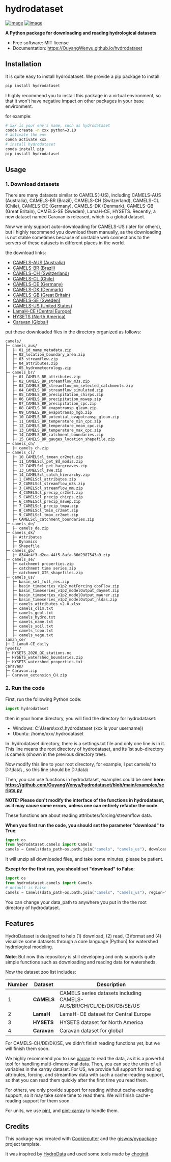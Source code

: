 <!--
 * @Author: Wenyu Ouyang
 * @Date: 2021-12-05 22:13:21
 * @LastEditTime: 2024-09-12 14:37:18
 * @LastEditors: Wenyu Ouyang
 * @Description: README for hydrodataset
 * @FilePath: \hydrodataset\README.md
 * Copyright (c) 2021-2022 Wenyu Ouyang. All rights reserved.
-->
# hydrodataset


[![image](https://img.shields.io/pypi/v/hydrodataset.svg)](https://pypi.python.org/pypi/hydrodataset)
[![image](https://img.shields.io/conda/vn/conda-forge/hydrodataset.svg)](https://anaconda.org/conda-forge/hydrodataset)


**A Python package for downloading and reading hydrological datasets**

-   Free software: MIT license
-   Documentation: https://OuyangWenyu.github.io/hydrodataset

## Installation

It is quite easy to install hydrodataset. We provide a pip package to install:

```Bash
pip install hydrodataset
```

I highly recommend you to install this package in a virtual environment, so that it won't have negative impact on other packages in your base environment.

for example:

```Bash
# xxx is your env's name, such as hydrodataset
conda create -n xxx python=3.10
# activate the env
conda activate xxx
# install hydrodataset
conda install pip
pip install hydrodataset
```

## Usage

### 1. Download datasets

There are many datasets similar to CAMELS(-US), including CAMELS-AUS (Australia), CAMELS-BR (Brazil), CAMELS-CH (Switzerland), CAMELS-CL (Chile), CAMELS-DE (Germany), CAMELS-DK (Denmark), CAMELS-GB (Great Britain), CAMELS-SE (Sweden), LamaH-CE, HYSETS. Recently, a new dataset named Caravan is released, which is a global dataset.

Now we only support auto-downloading for CAMELS-US (later for others), but I highly recommend you download them manually, as the downloading is not stable sometimes because of unstable web connections to the servers of these datasets in different places in the world.

the download links:

- [CAMELS-AUS (Australia)](https://doi.pangaea.de/10.1594/PANGAEA.921850)
- [CAMELS-BR (Brazil)](https://zenodo.org/record/3964745#.YNsjKOgzbIU)
- [CAMELS-CH (Switzerland)](https://zenodo.org/records/10354485)
- [CAMELS-CL (Chile)](https://doi.pangaea.de/10.1594/PANGAEA.894885)
- [CAMELS-DE (Germany)](https://zenodo.org/records/12733968)
- [CAMELS-DK (Denmark)](https://doi.org/10.22008/FK2/AZXSYP)
- [CAMELS-GB (Great Britain)](https://doi.org/10.5285/8344e4f3-d2ea-44f5-8afa-86d2987543a9)
- [CAMELS-SE (Sweden)](https://snd.se/sv/catalogue/dataset/2023-173/1)
- [CAMELS-US (United States)](https://gdex.ucar.edu/dataset/camels.html)
- [LamaH-CE (Central Europe)](https://doi.org/10.5281/zenodo.4525244)
- [HYSETS (North America)](https://osf.io/rpc3w/#!)
- [Caravan (Global)](https://zenodo.org/record/7944025)

put these downloaded files in the directory organized as follows:

```dir
camels/
├─ camels_aus/
│  ├─ 01_id_name_metadata.zip
│  ├─ 02_location_boundary_area.zip
│  ├─ 03_streamflow.zip
│  ├─ 04_attributes.zip
│  ├─ 05_hydrometeorology.zip
├─ camels_br/
│  ├─ 01_CAMELS_BR_attributes.zip
│  ├─ 02_CAMELS_BR_streamflow_m3s.zip
│  ├─ 03_CAMELS_BR_streamflow_mm_selected_catchments.zip
│  ├─ 04_CAMELS_BR_streamflow_simulated.zip
│  ├─ 05_CAMELS_BR_precipitation_chirps.zip
│  ├─ 06_CAMELS_BR_precipitation_mswep.zip
│  ├─ 07_CAMELS_BR_precipitation_cpc.zip
│  ├─ 08_CAMELS_BR_evapotransp_gleam.zip
│  ├─ 09_CAMELS_BR_evapotransp_mgb.zip
│  ├─ 10_CAMELS_BR_potential_evapotransp_gleam.zip
│  ├─ 11_CAMELS_BR_temperature_min_cpc.zip
│  ├─ 12_CAMELS_BR_temperature_mean_cpc.zip
│  ├─ 13_CAMELS_BR_temperature_max_cpc.zip
│  ├─ 14_CAMELS_BR_catchment_boundaries.zip
│  ├─ 15_CAMELS_BR_gauges_location_shapefile.zip
├─ camels_ch/
│  ├─ camels_ch.zip
├─ camels_cl/
│  ├─ 10_CAMELScl_tmean_cr2met.zip
│  ├─ 11_CAMELScl_pet_8d_modis.zip
│  ├─ 12_CAMELScl_pet_hargreaves.zip
│  ├─ 13_CAMELScl_swe.zip
│  ├─ 14_CAMELScl_catch_hierarchy.zip
│  ├─ 1_CAMELScl_attributes.zip
│  ├─ 2_CAMELScl_streamflow_m3s.zip
│  ├─ 3_CAMELScl_streamflow_mm.zip
│  ├─ 4_CAMELScl_precip_cr2met.zip
│  ├─ 5_CAMELScl_precip_chirps.zip
│  ├─ 6_CAMELScl_precip_mswep.zip
│  ├─ 7_CAMELScl_precip_tmpa.zip
│  ├─ 8_CAMELScl_tmin_cr2met.zip
│  ├─ 9_CAMELScl_tmax_cr2met.zip
│  ├─ CAMELScl_catchment_boundaries.zip
├─ camels_de/
│  ├─ camels_de.zip
├─ camels_dk/
│  ├─ Attributes
│  ├─ Dynamics
│  ├─ Shapefile
├─ camels_gb/
│  ├─ 8344e4f3-d2ea-44f5-8afa-86d2987543a9.zip
├─ camels_se/
│  ├─ catchment properties.zip
│  ├─ catchment time series.zip
│  ├─ catchment_GIS_shapefiles.zip
├─ camels_us/
│  ├─ basin_set_full_res.zip
│  ├─ basin_timeseries_v1p2_metForcing_obsFlow.zip
│  ├─ basin_timeseries_v1p2_modelOutput_daymet.zip
│  ├─ basin_timeseries_v1p2_modelOutput_maurer.zip
│  ├─ basin_timeseries_v1p2_modelOutput_nldas.zip
│  ├─ camels_attributes_v2.0.xlsx
│  ├─ camels_clim.txt
│  ├─ camels_geol.txt
│  ├─ camels_hydro.txt
│  ├─ camels_name.txt
│  ├─ camels_soil.txt
│  ├─ camels_topo.txt
│  ├─ camels_vege.txt
lamah_ce/
├─ 2_LamaH-CE_daily
hysets/
├─ HYSETS_2020_QC_stations.nc
├─ HYSETS_watershed_boundaries.zip
├─ HYSETS_watershed_properties.txt
caravan/
├─ Caravan.zip
├─ Caravan_extension_CH.zip
```

### 2. Run the code

First, run the following Python code:

```Python
import hydrodataset
```

then in your home directory, you will find the directory for hydrodataset:

- Windows: C:\\Users\\xxx\\.hydrodataset (xxx is your username))
- Ubuntu: /home/xxx/.hydrodataset

In .hydrodataset directory, there is a settings.txt file and only one line is in it. This line means the root directory of hydrodataset, and its 1st sub-directory is camels (shown in the previous directory tree).

Now modify this line to your root directory, for example, I put camels/ to D:\\data\\  , so this line should be D:\\data\\

Then, you can use functions in hydrodataset, examples could be seen **here: https://github.com/OuyangWenyu/hydrodataset/blob/main/examples/scripts.py**

**NOTE: Please don't modify the interface of the functions in hydrodataset, as it may cause some errors, unless one can entirely refactor the code.**

These functions are about reading attributes/forcing/streamflow data.

**When you first run the code, you should set the parameter "download" to True**:

```Python
import os
from hydrodataset.camels import Camels
camels = Camels(data_path=os.path.join("camels", "camels_us"), download=True, region="US")
```

It will unzip all downloaded files, and take some minutes, please be patient.

**Except for the first run, you should set "download" to False**:

```Python
import os
from hydrodataset.camels import Camels
# default is False
camels = Camels(data_path=os.path.join("camels", "camels_us"), region="US")
```

You can change your data_path to anywhere you put in the the root directory of hydrodataset.

## Features

HydroDataset is designed to help (1) download, (2) read, (3)format and (4) visualize some datasets through a
core language (Python) for watershed hydrological modeling.

**Note**: But now this repository is still developing and only supports quite simple functions such as downloading and reading data for watersheds.

Now the dataset zoo list includes:

| **Number** | **Dataset** | **Description**                                                     |
| ---------- | ----------- | ------------------------------------------------------------------- |
| 1          | **CAMELS**  | CAMELS series datasets including CAMELS-AUS/BR/CH/CL/DE/DK/GB/SE/US |
| 2          | **LamaH**   | LamaH-CE dataset for Central Europe                                 |
| 3          | **HYSETS**  | HYSETS dataset for North America                                    |
| 4          | **Caravan** | Caravan dataset for global                                          |

For CAMELS-CH/DE/DK/SE, we didn't finish reading functions yet, but we will finish them soon.

We highly recommend you to use [xarray](http://xarray.pydata.org/en/stable/) to read the data, as it is a powerful tool for handling multi-dimensional data. Then, you can see the units of all variables in the xarray dataset. For US, we provide full support for reading attributes, forcing, and streamflow data with such a cache-reading support, so that you can read them quickly after the first time you read them.

For others, we only provide support for reading without cache-reading support, so it may take some time to read them. We will finish cache-reading support for them soon.

For units, we use [pint](https://github.com/hgrecco/pint), and [pint-xarray](https://github.com/xarray-contrib/pint-xarray) to handle them.

## Credits

This package was created with [Cookiecutter](https://github.com/cookiecutter/cookiecutter) and the [giswqs/pypackage](https://github.com/giswqs/pypackage) project template.

It was inspired by [HydroData](https://github.com/mikejohnson51/HydroData) and used some tools made by [cheginit](https://github.com/cheginit).

